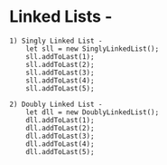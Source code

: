 # Linked Lists -
	1) Singly Linked List -
		let sll = new SinglyLinkedList();
		sll.addToLast(1);
		sll.addToLast(2);
		sll.addToLast(3);
		sll.addToLast(4);
		sll.addToLast(5);

	2) Doubly Linked List -
		let dll = new DoublyLinkedList();
		dll.addToLast(1);
		dll.addToLast(2);
		dll.addToLast(3);
		dll.addToLast(4);
		dll.addToLast(5);
